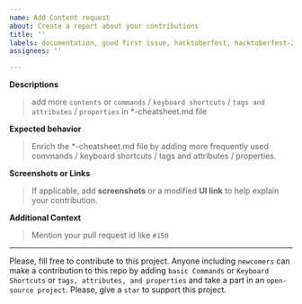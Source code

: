 ```yaml
---
name: Add Content request
about: Create a report about your contributions
title: ''
labels: documentation, good first issue, hacktoberfest, hacktoberfest-2022
assignees: ''

---
```


**Descriptions**
> add more `contents` or `commands` / `keyboard shortcuts` / `tags and attributes` / `properties` in *-cheatsheet.md file

**Expected behavior**
> Enrich the *-cheatsheet.md file by adding more frequently used commands / keyboard shortcuts / tags and attributes / properties.

**Screenshots or Links**
> If applicable, add **screenshots** or a modified **UI link** to help explain your contribution.

**Additional Context**
> Mention your pull request id like `#150`

---

Please, fill free to contribute to this project. Anyone including `newcomers` can make a contribution to this repo by adding `basic Commands` or `Keyboard Shortcuts` or `tags, attributes, and properties` and take a part in an `open-source project`. 
Please, give a `star` to support this project.
<br />

